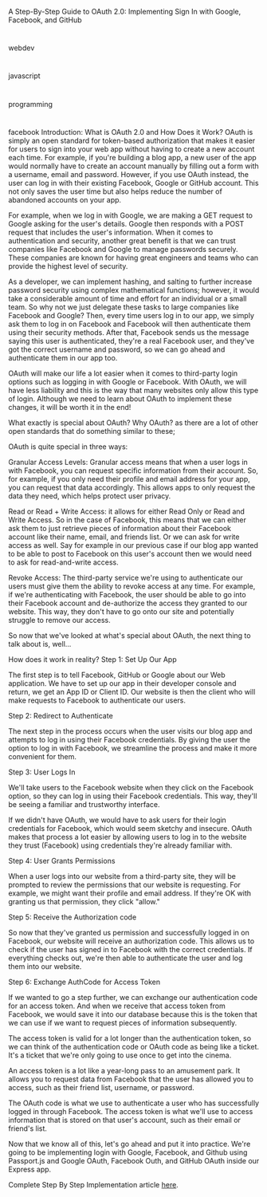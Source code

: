 A Step-By-Step Guide to OAuth 2.0: Implementing Sign In with Google, Facebook, and GitHub
#
webdev
#
javascript
#
programming
#
facebook
Introduction: What is OAuth 2.0 and How Does it Work?
OAuth is simply an open standard for token-based authorization that makes it easier for users to sign into your web app without having to create a new account each time. For example, if you're building a blog app, a new user of the app would normally have to create an account manually by filling out a form with a username, email and password. However, if you use OAuth instead, the user can log in with their existing Facebook, Google or GitHub account. This not only saves the user time but also helps reduce the number of abandoned accounts on your app.

For example, when we log in with Google, we are making a GET request to Google asking for the user's details. Google then responds with a POST request that includes the user's information. When it comes to authentication and security, another great benefit is that we can trust companies like Facebook and Google to manage passwords securely. These companies are known for having great engineers and teams who can provide the highest level of security.

As a developer, we can implement hashing, and salting to further increase password security using complex mathematical functions; however, it would take a considerable amount of time and effort for an individual or a small team. So why not we just delegate these tasks to large companies like Facebook and Google? Then, every time users log in to our app, we simply ask them to log in on Facebook and Facebook will then authenticate them using their security methods. After that, Facebook sends us the message saying this user is authenticated, they're a real Facebook user, and they've got the correct username and password, so we can go ahead and authenticate them in our app too.

OAuth will make our life a lot easier when it comes to third-party login options such as logging in with Google or Facebook. With OAuth, we will have less liability and this is the way that many websites only allow this type of login. Although we need to learn about OAuth to implement these changes, it will be worth it in the end!

What exactly is special about OAuth? Why OAuth?
as there are a lot of other open standards that do something similar to these;

OAuth is quite special in three ways:

Granular Access Levels: Granular access means that when a user logs in with Facebook, you can request specific information from their account. So, for example, if you only need their profile and email address for your app, you can request that data accordingly. This allows apps to only request the data they need, which helps protect user privacy.

Read or Read + Write Access: it allows for either Read Only or Read and Write Access. So in the case of Facebook, this means that we can either ask them to just retrieve pieces of information about their Facebook account like their name, email, and friends list. Or we can ask for write access as well. Say for example in our previous case if our blog app wanted to be able to post to Facebook on this user's account then we would need to ask for read-and-write access.

Revoke Access: The third-party service we're using to authenticate our users must give them the ability to revoke access at any time. For example, if we're authenticating with Facebook, the user should be able to go into their Facebook account and de-authorize the access they granted to our website. This way, they don't have to go onto our site and potentially struggle to remove our access.

So now that we've looked at what's special about OAuth, the next thing to talk about is, well...

How does it work in reality?
Step 1: Set Up Our App

The first step is to tell Facebook, GitHub or Google about our Web application. We have to set up our app in their developer console and return, we get an App ID or Client ID. Our website is then the client who will make requests to Facebook to authenticate our users.

Step 2: Redirect to Authenticate

The next step in the process occurs when the user visits our blog app and attempts to log in using their Facebook credentials. By giving the user the option to log in with Facebook, we streamline the process and make it more convenient for them.

Step 3: User Logs In

We'll take users to the Facebook website when they click on the Facebook option, so they can log in using their Facebook credentials. This way, they'll be seeing a familiar and trustworthy interface.

If we didn't have OAuth, we would have to ask users for their login credentials for Facebook, which would seem sketchy and insecure. OAuth makes that process a lot easier by allowing users to log in to the website they trust (Facebook) using credentials they're already familiar with.

Step 4: User Grants Permissions

When a user logs into our website from a third-party site, they will be prompted to review the permissions that our website is requesting. For example, we might want their profile and email address. If they're OK with granting us that permission, they click "allow."

Step 5: Receive the Authorization code

So now that they've granted us permission and successfully logged in on Facebook, our website will receive an authorization code. This allows us to check if the user has signed in to Facebook with the correct credentials. If everything checks out, we're then able to authenticate the user and log them into our website.

Step 6: Exchange AuthCode for Access Token

If we wanted to go a step further, we can exchange our authentication code for an access token. And when we receive that access token from Facebook, we would save it into our database because this is the token that we can use if we want to request pieces of information subsequently.

The access token is valid for a lot longer than the authentication token, so we can think of the authentication code or OAuth code as being like a ticket. It's a ticket that we're only going to use once to get into the cinema.

An access token is a lot like a year-long pass to an amusement park. It allows you to request data from Facebook that the user has allowed you to access, such as their friend list, username, or password.

The OAuth code is what we use to authenticate a user who has successfully logged in through Facebook. The access token is what we'll use to access information that is stored on that user's account, such as their email or friend's list.

Now that we know all of this, let's go ahead and put it into practice. We're going to be implementing login with Google, Facebook, and Github using Passport.js and Google OAuth, Facebook Outh, and GitHub OAuth inside our Express app.

Complete Step By Step Implementation article [here](https://wulfi.hashnode.dev/a-step-by-step-guide-to-oauth-20-implementing-sign-in-with-google-facebook-and-github).